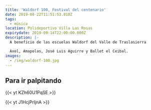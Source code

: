 ```yaml
---
title: 'Waldorf 100, Festival del centenario'
date: 2019-08-22T11:51:53.810Z
tags:
  - música
location: Polideportivo Villa Las Rosas
expirydate: 2019-09-14T22:00:00.000Z
description: |-
  A beneficio de las escuelas Waldorf del Valle de Traslasierra

  Axel, Amapolas, José Luis Aguirre y Ballet el Ceibal.
images:
  - /img/waldorf-100.jpg
---
```

## Para ir palpitando

{{< yt KZh60U1PqSE >}}

{{< yt J1HcjPrljnA >}}
